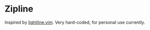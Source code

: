 # Zipline

Inspired by [lightline.vim](https://github.com/itchyny/lightline.vim). Very
hard-coded, for personal use currently.
